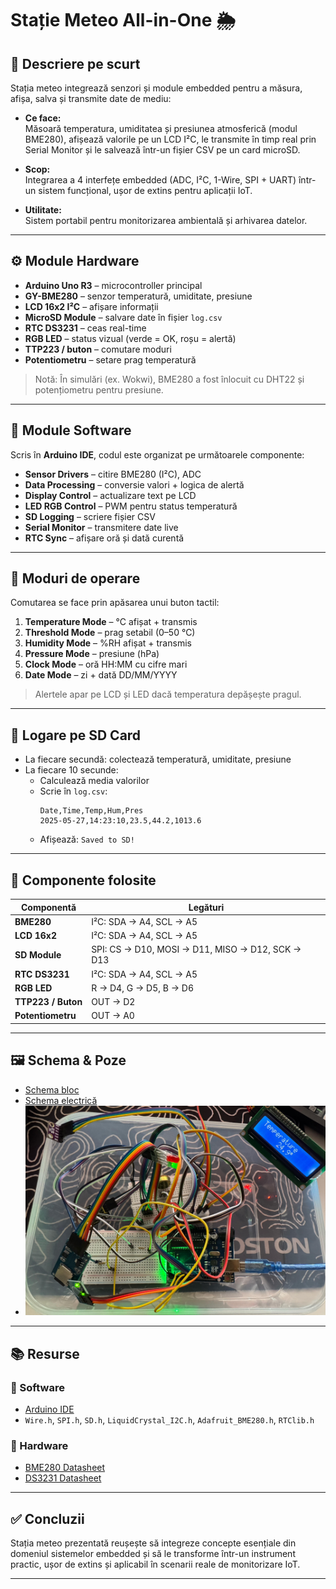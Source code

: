 # Stație Meteo All-in-One 🌦️  

## 📌 Descriere pe scurt

Stația meteo integrează senzori și module embedded pentru a măsura, afișa, salva și transmite date de mediu:

- **Ce face:**  
  Măsoară temperatura, umiditatea și presiunea atmosferică (modul BME280), afișează valorile pe un LCD I²C, le transmite în timp real prin Serial Monitor și le salvează într-un fișier CSV pe un card microSD.

- **Scop:**  
  Integrarea a 4 interfețe embedded (ADC, I²C, 1-Wire, SPI + UART) într-un sistem funcțional, ușor de extins pentru aplicații IoT.

- **Utilitate:**  
  Sistem portabil pentru monitorizarea ambientală și arhivarea datelor.

---

## ⚙️ Module Hardware

- **Arduino Uno R3** – microcontroller principal  
- **GY-BME280** – senzor temperatură, umiditate, presiune  
- **LCD 16x2 I²C** – afișare informații  
- **MicroSD Module** – salvare date în fișier `log.csv`  
- **RTC DS3231** – ceas real-time  
- **RGB LED** – status vizual (verde = OK, roșu = alertă)  
- **TTP223 / buton** – comutare moduri  
- **Potentiometru** – setare prag temperatură  

> Notă: În simulări (ex. Wokwi), BME280 a fost înlocuit cu DHT22 și potențiometru pentru presiune.

---

## 🧠 Module Software

Scris în **Arduino IDE**, codul este organizat pe următoarele componente:

- **Sensor Drivers** – citire BME280 (I²C), ADC  
- **Data Processing** – conversie valori + logica de alertă  
- **Display Control** – actualizare text pe LCD  
- **LED RGB Control** – PWM pentru status temperatură  
- **SD Logging** – scriere fișier CSV  
- **Serial Monitor** – transmitere date live  
- **RTC Sync** – afișare oră și dată curentă

---

## 🔁 Moduri de operare

Comutarea se face prin apăsarea unui buton tactil:

1. **Temperature Mode** – °C afișat + transmis
2. **Threshold Mode** – prag setabil (0–50 °C)
3. **Humidity Mode** – %RH afișat + transmis
4. **Pressure Mode** – presiune (hPa)
5. **Clock Mode** – oră HH:MM cu cifre mari
6. **Date Mode** – zi + dată DD/MM/YYYY

> Alertele apar pe LCD și LED dacă temperatura depășește pragul.

---

## 💾 Logare pe SD Card

- La fiecare secundă: colectează temperatură, umiditate, presiune  
- La fiecare 10 secunde:
  - Calculează media valorilor
  - Scrie în `log.csv`:
    ```
    Date,Time,Temp,Hum,Pres
    2025-05-27,14:23:10,23.5,44.2,1013.6
    ```
  - Afișează: `Saved to SD!`

---

## 🧪 Componente folosite

| Componentă | Legături |
|------------|----------|
| **BME280** | I²C: SDA → A4, SCL → A5 |
| **LCD 16x2** | I²C: SDA → A4, SCL → A5 |
| **SD Module** | SPI: CS → D10, MOSI → D11, MISO → D12, SCK → D13 |
| **RTC DS3231** | I²C: SDA → A4, SCL → A5 |
| **RGB LED** | R → D4, G → D5, B → D6 |
| **TTP223 / Buton** | OUT → D2 |
| **Potentiometru** | OUT → A0 |

---

## 🖼️ Schema & Poze

- [Schema bloc](images/1.png)  
- [Schema electrică](images/2.png)  
- ![Poză](images/photo.jpg)

---

## 📚 Resurse

### 🔧 Software
- [Arduino IDE](https://www.arduino.cc/en/software)
- `Wire.h`, `SPI.h`, `SD.h`, `LiquidCrystal_I2C.h`, `Adafruit_BME280.h`, `RTClib.h`

### 📐 Hardware
- [BME280 Datasheet](https://cdn-shop.adafruit.com/datasheets/BST-BME280_DS001-10.pdf)
- [DS3231 Datasheet](https://datasheets.maximintegrated.com/en/ds/DS3231.pdf)

---

## ✅ Concluzii

Stația meteo prezentată reușește să integreze concepte esențiale din domeniul sistemelor embedded și să le transforme într-un instrument practic, ușor de extins și aplicabil în scenarii reale de monitorizare IoT.

---

